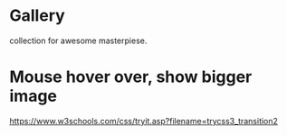 # Gallery   
collection for awesome masterpiese.     

# Mouse hover over, show bigger image   
https://www.w3schools.com/css/tryit.asp?filename=trycss3_transition2   
